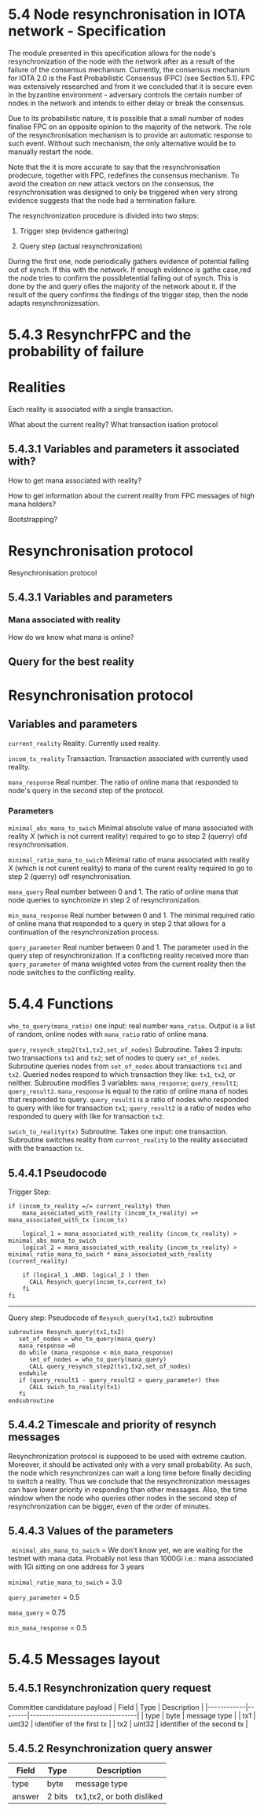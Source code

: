 


# 5.4 Node resynchronisation in IOTA network - Specification 




The module presented in this specification allows for the node's resynchronization of the node with the network after as a result of the failure of the consensus mechanism.  Currently, the consensus mechanism for IOTA 2.0 is the Fast Probabilistic Consensus (FPC) (see Section 5.1). FPC was extensively researched and from it we concluded that it is secure even in the byzantine  environment - adversary controls the certain number of nodes in the network and intends to either delay or break the consensus. 


Due to its probabilistic nature, it is possible that a small number of nodes finalise FPC on an opposite opinion to the majority of the network. The role of the resynchronisation mechanism is to provide an automatic response to such event. Without such mechanism, the only alternative would be to manually restart the node. 


Note that the it is more accurate to say that the resynchronisation prodecure, together with FPC, redefines the consensus mechanism. To avoid the creation on new attack vectors on the consensus, the resynchronisation was designed to only be triggered when very strong evidence suggests that the node had a termination failure. 



The resynchronization procedure is divided into two steps:

1. Trigger step (evidence gathering)

2. Query step (actual resynchronization)



During the first one, node periodically gathers evidence of potential falling out of synch. If this with the network. If enough evidence is gathe case,red the node tries to confirm the possibletential falling out of synch. This is done by the and query ofies the majority of the network about it. If the result of the query confirms the findings of the trigger step, then the node adapts resynchronizesation. 








# 5.4.3 ResynchrFPC and the probability of failure

# Realities 

Each reality is associated with a single transaction. 

What about the current reality? What transaction isation protocol

## 5.4.3.1 Variables and parameters  it associated with?

How to get mana associated with reality?

How to get information about the current reality from FPC messages of high mana holders? 

Bootstrapping? 



# Resynchronisation protocol

Resynchronisation protocol

## 5.4.3.1 Variables and parameters 

### Mana associated with reality

How do we know what mana is online?

## Query for the best reality 


# Resynchronisation protocol

## Variables and parameters 






`current_reality` Reality. Currently used reality.



`incom_tx_reality` Transaction. Transaction associated with currently used reality. 



`mana_response` Real number. The ratio of online mana that responded to node's query in the second step of the protocol. 



### Parameters 







`minimal_abs_mana_to_swich` Minimal absolute value of mana associated with reality $X$ (which is not current reality) required to go to step 2 (querry) ofd resynchronisation. 


`minimal_ratio_mana_to_swich` Minimal ratio of mana associated with reality $X$ (which is not curent reality) to mana of the curent reality required to go to step 2 (querry) odf resynchronisation. 


`mana_query`  Real number between 0 and 1. The ratio of online mana that node queries to synchronize in step 2 of resynchronization.



`min_mana_response` Real number between 0 and 1. The minimal required ratio of online mana that responded to a query in step 2 that allows for a continuation of the resynchronization process.



`query_parameter` Real number between 0 and 1. The parameter used in the query step of resynchronization. If a conflicting reality received more than `query_parameter` of mana weighted votes from the current reality then the node switches to the conflicting reality. 




# 5.4.4 Functions



`who_to_query(mana_ratio)`  one input: real number `mana_ratio`. Output is a list of random, online nodes with `mana_ratio` ratio of online mana.


`query_resynch_step2(tx1,tx2,set_of_nodes)` Subroutine. Takes 3 inputs: two transactions `tx1` and `tx2`; set of nodes to query `set_of_nodes`. Subroutine queries nodes from `set_of_nodes` about transactions `tx1` and `tx2`. Queried nodes respond to which transaction they like: `tx1`, `tx2`, or neither. Subroutine modifies 3 variables: `mana_response`; `query_result1`; `query_result2`. `mana_response` is equal to the ratio of online mana of nodes that responded to query. `query_result1` is a ratio of nodes who responded to query with like for transaction `tx1`; `query_result2` is a ratio of nodes who responded to query with like for transaction `tx2`.


 `swich_to_reality(tx)` Subroutine. Takes one input: one transaction. Subroutine switches reality from `current_reality` to the reality associated with the transaction `tx`. 





## 5.4.4.1 Pseudocode

Trigger Step:
```
if (incom_tx_reality =/= current_reality) then
    mana_associated_with_reality (incom_tx_reality) =+ mana_associated_with_tx (incom_tx)
    
    logical_1 = mana_associated_with_reality (incom_tx_reality) >  minimal_abs_mana_to_swich
    logical_2 = mana_associated_with_reality (incom_tx_reality) >  minimal_ratio_mana_to_swich * mana_associated_with_reality (current_reality) 
   
    if (logical_1 .AND. logical_2 ) then
      CALL Resynch_query(incom_tx,current_tx)
    fi   
fi
```
<!--- 
if (local_time mod timestep) then
    for con_real in conflicting_realities
        tx1 = reality_identifier(con_real) 
        tx2 = reality_identifier(curent_reality)
        t_0 = max(timestamp(tx1),timestamp(tx2))
        if (issued_mana(con_real,t_0,local_time) -issued_mana(curent_reality,t_0,local_time) > trigger_parameter) then 
           CALL Resynch_query(tx1,tx2)
        fi
     endfor
fi
-->


--------------------------------
Query step: 
Pseudocode of `Resynch_query(tx1,tx2)` subroutine

```
subroutine Resynch_query(tx1,tx2) 
   set_of_nodes = who_to_query(mana_query)
   mana_response =0
   do while (mana_response < min_mana_response)
      set_of_nodes = who_to_query(mana_query)
      CALL query_resynch_step2(tx1,tx2,set_of_nodes)
   endwhile
   if (query_result1 - query_result2 > query_parameter) then
      CALL swich_to_reality(tx1)
   fi
endsubroutine   
```

## 5.4.4.2 Timescale and priority of resynch messages

Resynchronization protocol is supposed to be used with extreme caution. Moreover, it should be activated only with a very small probability. As such, the node which resynchronizes can wait a long time before finally deciding to switch a reality. Thus we conclude that the resynchronization messages can have lower priority in responding than other messages. Also, the time window when the node who queries other nodes in the second step of resynchronization can be bigger, even of the order of minutes. 





## 5.4.4.3 Values of the parameters

` minimal_abs_mana_to_swich` = We don't know yet, we are waiting for the testnet with mana data. Probably not less than 1000Gi i.e.: mana associated with 1Gi sitting on one address for 3 years

`minimal_ratio_mana_to_swich` = 3.0


`query_parameter` = 0.5

`mana_query` = 0.75 

`min_mana_response` = 0.5





# 5.4.5 Messages layout




## 5.4.5.1 Resynchronization query request

Committee candidature payload
| Field      | Type   | Description                      |
|------------|--------|----------------------------------|
| type       | byte   | message type                     |
| tx1        | uint32 | identifier of the first tx       |
| tx2        | uint32 | identifier of the second tx      |



## 5.4.5.2 Resynchronization query answer


| Field      | Type          | Description                      |
|------------|---------------|----------------------------------|
| type       | byte          | message type                     |
| answer     | 2 bits        | tx1,tx2, or both disliked        |



<!--stackedit_data:
eyJkaXNjdXNzaW9ucyI6eyJVNHJMbzBKa2owc3NTOTE0Ijp7In
RleHQiOiJFYWNoIHJlYWxpdHkgaXMgYXNzb2NpYXRlZCB3aXRo
IGEgc2luZ2xlIHRyYW5zYWN0aW9uLiBcblxuV2hhdCBhYm91dC
B0aGUgY3VycmVudOKApiIsInN0YXJ0IjoyODI5LCJlbmQiOjMx
MDZ9LCJYWk9Qa041VWhnbU1wR3V4Ijp7InRleHQiOiJgaW5jb2
1fdHhfcmVhbGl0eWAgVHJhbnNhY3Rpb24uIFRyYW5zYWN0aW9u
IGFzc29jaWF0ZWQgd2l0aCBjdXJyZW50bHkgdXNlZCByZWFs4o
CmIiwic3RhcnQiOjMzMzMsImVuZCI6MzQxNn0sInFZQXdtTWUx
ZlNpbmh6ZE0iOnsidGV4dCI6Im1lc3NhZ2UgdHlwZSAgICAgIC
AgICAgICAgICAgICAgIHxcbnwiLCJzdGFydCI6Nzc4OCwiZW5k
Ijo3Nzg4fSwiR0o3Q25pdDZXVms3UkxKbyI6eyJ0ZXh0IjoiZm
luYWxpemF0aW9uIiwic3RhcnQiOjExMDEsImVuZCI6MTEwMX0s
IkVLdWxrend6UENtUkhCeEciOnsidGV4dCI6IkR1cmluZyB0aG
UgZmlyc3Qgb25lLCBub2RlIHBlcmlvZGljYWxseSBnYXRoZXJz
IGV2aWRlbmNlIG9mIHBvdGVudGlhbCBmYWxsaW5nIG/igKYiLC
JzdGFydCI6MTM4MCwiZW5kIjoxNzg4fSwiYjZ1WHFrdEtVSUc0
c1JEdCI6eyJ0ZXh0IjoiaXNhdGlvbiBwIiwic3RhcnQiOjE5Nj
ksImVuZCI6MTk3OH0sIkxMYjRKZjFmU2xyY2lGM3IiOnsidGV4
dCI6IkNvbW1pdHRlZSBjYW5kaWRhdHVyZSBwYXlsb2FkIiwic3
RhcnQiOjcxNTIsImVuZCI6NzE4MX19LCJjb21tZW50cyI6eyJh
YTdMNHUzd1pLMDdXeE9CIjp7ImRpc2N1c3Npb25JZCI6IlU0ck
xvMEprajBzc1M5MTQiLCJzdWIiOiJnaDo1MDY2MTg0NCIsInRl
eHQiOiJXaGF0IGlzIHRoZSByZWFsdGlvbnNoaXAgYmV0d2Vlbi
B0aGVzZSBxdWVzdGlvbnMgYW5kIHRoZSBzcGVjPyIsImNyZWF0
ZWQiOjE1OTYwOTQ2ODEzNDB9LCJya0swc0pBalppbGtxR0RRIj
p7ImRpc2N1c3Npb25JZCI6IlhaT1BrTjVVaGdtTXBHdXgiLCJz
dWIiOiJnaDo1MDY2MTg0NCIsInRleHQiOiJJIGRvbnQgdW5kZX
JzdGFuZCB0aGlzIiwiY3JlYXRlZCI6MTU5NjA5NDg0NTg1Mn0s
IjB6ejNHSGRNYlhWZ1hiRkQiOnsiZGlzY3Vzc2lvbklkIjoicV
lBd21NZTFmU2luaHpkTSIsInN1YiI6ImdoOjUwNjYxODQ0Iiwi
dGV4dCI6Ik9iamVjdCB0eXBlIiwiY3JlYXRlZCI6MTU5NjA5ND
kzMTExM30sIjF4TWpiR05kMUppOWg0NEQiOnsiZGlzY3Vzc2lv
bklkIjoiR0o3Q25pdDZXVms3UkxKbyIsInN1YiI6ImdoOjY4Mj
UwMzUwIiwidGV4dCI6IkZQQyBpcyBuZXZlciBkZWZpbmVkIGEg
YXMgYSBmaW5hbGl6YXRpb24gbWVjaGFuaXNtIiwiY3JlYXRlZC
I6MTU5NzgwMjQwNDYzOX0sInA0bDI4a09oOWNscE9qdEQiOnsi
ZGlzY3Vzc2lvbklkIjoiRUt1bGt6d3pQQ21SSEJ4RyIsInN1Yi
I6ImdoOjY4MjUwMzUwIiwidGV4dCI6ImdyYW1tYXIiLCJjcmVh
dGVkIjoxNTk3ODAyNDM1NDE0fSwiVWUxY2VWR0xmNFlrQkdGZi
I6eyJkaXNjdXNzaW9uSWQiOiJiNnVYcWt0S1VJRzRzUkR0Iiwi
c3ViIjoiZ2g6NjgyNTAzNTAiLCJ0ZXh0IjoiPyIsImNyZWF0ZW
QiOjE1OTc4MDI0NTU3MDl9LCJ3ajh1WXh3NkR3VnZrSVQ3Ijp7
ImRpc2N1c3Npb25JZCI6IkxMYjRKZjFmU2xyY2lGM3IiLCJzdW
IiOiJnaDo2ODI1MDM1MCIsInRleHQiOiI/IiwiY3JlYXRlZCI6
MTU5NzgwMjc5Mzc2OH19LCJoaXN0b3J5IjpbLTEzMjc5NjQ4Mz
csODQ0OTg4OTc3LDY3NDQ1MjE2NSwtNDg5NDI5MzA3LC0xNzY0
NjEyMDk3LC0xNzAwNjk1NjQ5LDEyNDE2OTgwOTYsLTE3Njg0OD
AyNjIsLTMxNTA0MDU0MCwtOTM1MzE0NTIxLDE4MTcxMzU1NTQs
LTY5MDU1NjkyNCwtMTU5ODczOTk5LC03MDAzMjMzNjZdfQ==
-->